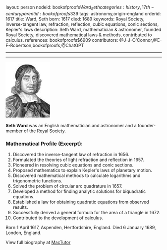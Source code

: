 layout: person
nodeid: bookofproofs$Ward_Seth
categories: history,17th-century
parentid: bookofproofs$339
tags: astronomy,origin-england
orderid: 1617
title: Ward, Seth
born: 1617
died: 1689
keywords: Royal Society, inverse-tangent law, refraction, reflection, cubic equations, conic sections, Kepler's laws
description: Seth Ward, mathematician & astronomer, founded Royal Society, discovered mathematical laws & methods, contributed to calculus.
references: bookofproofs$6909
contributors: @J-J-O'Connor,@E-F-Robertson,bookofproofs,@ChatGPT

---



---

![Ward_Seth.jpg](https://github.com/bookofproofs/bookofproofs.github.io/blob/main/_sources/_assets/images/portraits/Ward_Seth.jpg?raw=true)

**Seth Ward** was an English mathematician and astronomer and a founder-member of the Royal Society.

### Mathematical Profile (Excerpt):
1. Discovered the inverse-tangent law of refraction in 1656.
2. Formulated the theories of light refraction and reflection in 1657.
3. Pioneered in resolving cubic equations and conic sections.
4. Proposed mathematics to explain Kepler's laws of planetary motion.
5. Discovered mathematical methods to calculate logarithms and trigonometric functions.
6. Solved the problem of circular arc quadrature in 1657.
7. Developed a method for finding analytic solutions for biquadratic equations.
8. Established a law for obtaining quadratic equations from observed results.
9. Successfully derived a general formula for the area of a triangle in 1672.
10. Contributed to the development of calculus.

Born 1 April 1617, Aspenden, Hertfordshire, England. Died 6 January 1689, London, England.

View full biography at [MacTutor](https://mathshistory.st-andrews.ac.uk/Biographies/Ward_Seth/)
